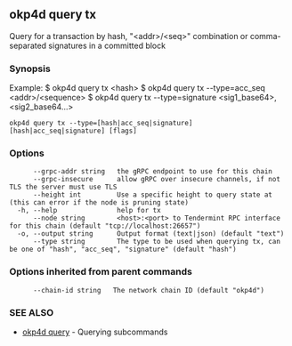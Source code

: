 ## okp4d query tx

Query for a transaction by hash, "&lt;addr&gt;/&lt;seq&gt;" combination or comma-separated signatures in a committed block

### Synopsis

Example:
$ okp4d query tx &lt;hash&gt;
$ okp4d query tx --type=acc_seq &lt;addr&gt;/&lt;sequence&gt;
$ okp4d query tx --type=signature &lt;sig1_base64&gt;,&lt;sig2_base64...&gt;

```
okp4d query tx --type=[hash|acc_seq|signature] [hash|acc_seq|signature] [flags]
```

### Options

```
      --grpc-addr string   the gRPC endpoint to use for this chain
      --grpc-insecure      allow gRPC over insecure channels, if not TLS the server must use TLS
      --height int         Use a specific height to query state at (this can error if the node is pruning state)
  -h, --help               help for tx
      --node string        <host>:<port> to Tendermint RPC interface for this chain (default "tcp://localhost:26657")
  -o, --output string      Output format (text|json) (default "text")
      --type string        The type to be used when querying tx, can be one of "hash", "acc_seq", "signature" (default "hash")
```

### Options inherited from parent commands

```
      --chain-id string   The network chain ID (default "okp4d")
```

### SEE ALSO

* [okp4d query](okp4d_query.md)	 - Querying subcommands

